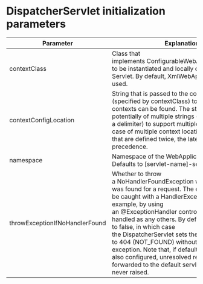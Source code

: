 # DispatcherServlet initialization parameters

Parameter|Explanation
--|--
contextClass|Class that implements ConfigurableWebApplicationContext, to be instantiated and locally configured by this Servlet. By default, XmlWebApplicationContext is used.
contextConfigLocation|String that is passed to the context instance (specified by contextClass) to indicate where contexts can be found. The string consists potentially of multiple strings (using a comma as a delimiter) to support multiple contexts. In the case of multiple context locations with beans that are defined twice, the latest location takes precedence.
namespace|Namespace of the WebApplicationContext. Defaults to &#91;servlet&#45;name&#93;&#45;servlet.
throwExceptionIfNoHandlerFound|Whether to throw a NoHandlerFoundException when no handler was found for a request. The exception can then be caught with a HandlerExceptionResolver (for example, by using an @ExceptionHandler controller method) and handled as any others. By default, this is set to false, in which case the DispatcherServlet sets the response status to 404 (NOT_FOUND) without raising an exception. Note that, if default servlet handling is also configured, unresolved requests are always forwarded to the default servlet and a 404 is never raised.
